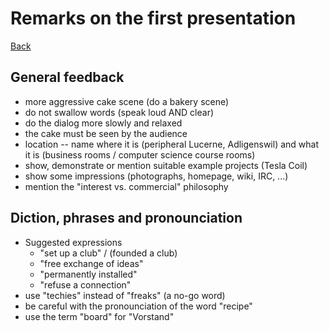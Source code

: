 # Remarks on the first presentation

[Back](README.md)

## General feedback
- more aggressive cake scene (do a bakery scene)
- do not swallow words (speak loud AND clear)
- do the dialog more slowly and relaxed
- the cake must be seen by the audience
- location -- name where it is (peripheral Lucerne, Adligenswil) and what it is (business rooms / computer science course rooms)
- show, demonstrate or mention suitable example projects (Tesla Coil)
- show some impressions (photographs, homepage, wiki, IRC, ...)
- mention the "interest vs. commercial" philosophy

## Diction, phrases and pronounciation
- Suggested expressions
    - "set up a club" / (founded a club)
    - "free exchange of ideas"
    - "permanently installed"
    - "refuse a connection"
- use "techies" instead of "freaks" (a no-go word)
- be careful with the pronounciation of the word "recipe"
- use the term "board" for "Vorstand"
